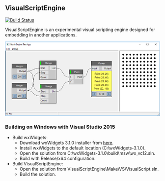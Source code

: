 ## VisualScriptEngine

[![Build Status](https://travis-ci.org/kovacsv/VisualScriptEngine.svg?branch=master)](https://travis-ci.org/kovacsv/VisualScriptEngine)

VisualScriptEngine is an experimental visual scripting engine designed for embedding in another applications.

![Screenshot](Documentation/Screenshots/WindowsTestApp01.png?raw=true "Windows Test Application")

### Building on Windows with Visual Studio 2015

- Build wxWidgets:
  - Download wxWidgets 3.1.0 installer from [here](https://github.com/wxWidgets/wxWidgets/releases/download/v3.1.0/wxMSW-3.1.0-Setup.exe).
  - Install wxWidgets to the default location (C:\wxWidgets-3.1.0).
  - Open the solution from C:\wxWidgets-3.1.0\build\msw\wx_vc12.sln.
  - Build with Release/x64 configuration.
- Build VisualScriptEngine:
  - Open the solution from VisualScriptEngine\Make\VS\VisualScript.sln.
  - Build the solution.
